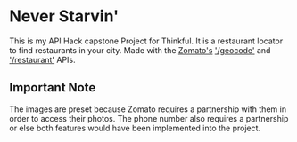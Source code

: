 # Never Starvin'

This is my API Hack capstone Project for Thinkful.
It is a restaurant locator to find restaurants in your
city. Made with the [Zomato's](https://developers.zomato.com/) 
['/geocode'](https://developers.zomato.com/documentation#!/common/geocode) and
['/restaurant'](https://developers.zomato.com/documentation#!/restaurant/restaurant_0) APIs.

## Important Note

The images are preset because Zomato requires a partnership with them
in order to access their photos. The phone number also requires a partnership
or else both features would have been implemented into the project.